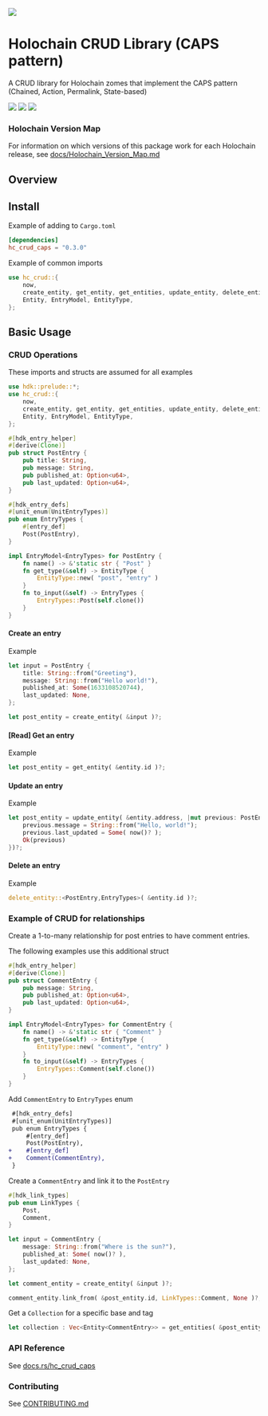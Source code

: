 [![](https://img.shields.io/crates/v/hc_crud_caps?style=flat-square)](https://crates.io/crates/hc_crud_caps)

# Holochain CRUD Library (CAPS pattern)
A CRUD library for Holochain zomes that implement the CAPS pattern (Chained, Action, Permalink,
State-based)


[![](https://img.shields.io/github/issues-raw/mjbrisebois/rust-hc-crud-caps?style=flat-square)](https://github.com/mjbrisebois/rust-hc-crud-caps/issues)
[![](https://img.shields.io/github/issues-closed-raw/mjbrisebois/rust-hc-crud-caps?style=flat-square)](https://github.com/mjbrisebois/rust-hc-crud-caps/issues?q=is%3Aissue+is%3Aclosed)
[![](https://img.shields.io/github/issues-pr-raw/mjbrisebois/rust-hc-crud-caps?style=flat-square)](https://github.com/mjbrisebois/rust-hc-crud-caps/pulls)


### Holochain Version Map
For information on which versions of this package work for each Holochain release, see
[docs/Holochain_Version_Map.md](docs/Holochain_Version_Map.md)


## Overview

## Install

Example of adding to `Cargo.toml`
```toml
[dependencies]
hc_crud_caps = "0.3.0"
```

Example of common imports
```rust
use hc_crud::{
    now,
    create_entity, get_entity, get_entities, update_entity, delete_entity,
    Entity, EntryModel, EntityType,
};
```


## Basic Usage

### CRUD Operations
These imports and structs are assumed for all examples
```rust
use hdk::prelude::*;
use hc_crud::{
    now,
    create_entity, get_entity, get_entities, update_entity, delete_entity,
    Entity, EntryModel, EntityType,
};

#[hdk_entry_helper]
#[derive(Clone)]
pub struct PostEntry {
    pub title: String,
    pub message: String,
    pub published_at: Option<u64>,
    pub last_updated: Option<u64>,
}

#[hdk_entry_defs]
#[unit_enum(UnitEntryTypes)]
pub enum EntryTypes {
    #[entry_def]
    Post(PostEntry),
}

impl EntryModel<EntryTypes> for PostEntry {
    fn name() -> &'static str { "Post" }
    fn get_type(&self) -> EntityType {
        EntityType::new( "post", "entry" )
    }
    fn to_input(&self) -> EntryTypes {
        EntryTypes::Post(self.clone())
    }
}
```

#### Create an entry

Example
```rust
let input = PostEntry {
    title: String::from("Greeting"),
    message: String::from("Hello world!"),
    published_at: Some(1633108520744),
    last_updated: None,
};

let post_entity = create_entity( &input )?;
```

#### [Read] Get an entry

Example
```rust
let post_entity = get_entity( &entity.id )?;
```

#### Update an entry

Example
```rust
let post_entity = update_entity( &entity.address, |mut previous: PostEntry, _| {
    previous.message = String::from("Hello, world!");
    previous.last_updated = Some( now()? );
    Ok(previous)
})?;
```

#### Delete an entry

Example
```rust
delete_entity::<PostEntry,EntryTypes>( &entity.id )?;
```


### Example of CRUD for relationships
Create a 1-to-many relationship for post entries to have comment entries.

The following examples use this additional struct
```rust
#[hdk_entry_helper]
#[derive(Clone)]
pub struct CommentEntry {
    pub message: String,
    pub published_at: Option<u64>,
    pub last_updated: Option<u64>,
}

impl EntryModel<EntryTypes> for CommentEntry {
    fn name() -> &'static str { "Comment" }
    fn get_type(&self) -> EntityType {
        EntityType::new( "comment", "entry" )
    }
    fn to_input(&self) -> EntryTypes {
        EntryTypes::Comment(self.clone())
    }
}
```

Add `CommentEntry` to `EntryTypes` enum
```diff
 #[hdk_entry_defs]
 #[unit_enum(UnitEntryTypes)]
 pub enum EntryTypes {
     #[entry_def]
     Post(PostEntry),
+    #[entry_def]
+    Comment(CommentEntry),
 }
```

Create a `CommentEntry` and link it to the `PostEntry`
```rust
#[hdk_link_types]
pub enum LinkTypes {
    Post,
    Comment,
}

let input = CommentEntry {
    message: String::from("Where is the sun?"),
    published_at: Some( now()? ),
    last_updated: None,
};

let comment_entity = create_entity( &input )?;

comment_entity.link_from( &post_entity.id, LinkTypes::Comment, None )?;
```

Get a `Collection` for a specific base and tag
```rust
let collection : Vec<Entity<CommentEntry>> = get_entities( &post_entity.id, LinkTypes::Comment, None )?;
```


### API Reference

See [docs.rs/hc_crud_caps](https://docs.rs/hc_crud_caps/)

### Contributing

See [CONTRIBUTING.md](CONTRIBUTING.md)
